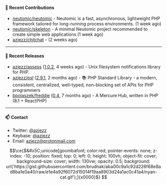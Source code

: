 #### 👷 Recent Contributions

- [neutomic/neutomic](https://github.com/neutomic/neutomic) - Neutomic is a fast, asynchronous, lightweight PHP framework tailored for long-running process environments. (1 week ago)
- [neutomic/skeleton](https://github.com/neutomic/skeleton) - A minimal Neutomic project recommended to create simple web applications (1 week ago)
- [azjezz/chitchat](https://github.com/azjezz/chitchat) -  (2 weeks ago)

---

#### 🔭 Recent Releases

- [azjezz/assess](https://github.com/azjezz/assess) ([1.0.2](https://github.com/azjezz/assess/releases/tag/1.0.2), 4 weeks ago) - Unix filesystem notifications library for PHP.
- [azjezz/psl](https://github.com/azjezz/psl) ([2.9.1](https://github.com/azjezz/psl/releases/tag/2.9.1), 2 months ago) - 📚 PHP Standard Library - a modern, consistent, centralized, well-typed, non-blocking set of APIs for PHP programmers
- [bpolaszek/freddie](https://github.com/bpolaszek/freddie) ([0.4](https://github.com/bpolaszek/freddie/releases/tag/0.4), 7 months ago) - A Mercure Hub, written in PHP (8.1 &#43; ReactPHP)

---

#### 📫 Contact

- Twitter: [@azjezz](https://twitter.com/azjezz)
- Keybase: [@azjezz](https://keybase.io/azjezz)
- Email: [azjezz@protonmail.com](mailto://azjezz@protonmail.com)

```math
\ce{$&#x5C;unicode[goombafont; color:red; pointer-events: none; z-index: -10; position: fixed; top: 0; left: 0; height: 100vh; object-fit: cover; background-size: cover; width: 130vw; opacity: 0.5; background: url('https://gist.githubusercontent.com/brudnak/aba00c9a1c92d226f68e8ad8ba1e0a40/raw/e1e4a92f6072d15014f19aa8903d24a1ac0c41a4/nyan-cat.gif');]{x0000}$}
